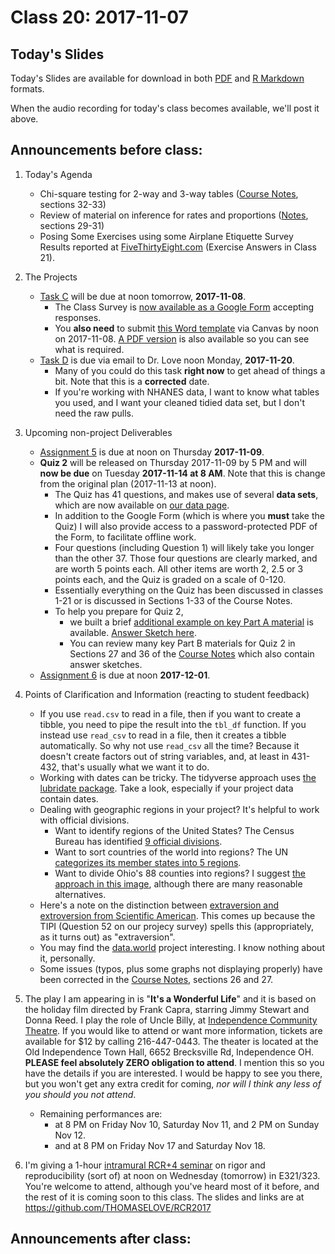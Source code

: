 # Class 20: 2017-11-07

## Today's Slides

Today's Slides are available for download in both [PDF](https://github.com/THOMASELOVE/431slides/blob/master/class_20/431_2017_class-20-slides.pdf) and [R Markdown](https://github.com/THOMASELOVE/431slides/blob/master/class_20/431_2017_class-20-slides.Rmd) formats. 

When the audio recording for today's class becomes available, we'll post it above.

## Announcements before class:

1. Today's Agenda
   - Chi-square testing for 2-way and 3-way tables ([Course Notes](https://thomaselove.github.io/431notes/), sections 32-33)
   - Review of material on inference for rates and proportions ([Notes](https://thomaselove.github.io/431notes/), sections 29-31)
   - Posing Some Exercises using some Airplane Etiquette Survey Results reported at [FiveThirtyEight.com](https://fivethirtyeight.com/features/airplane-etiquette-recline-seat/) (Exercise Answers in Class 21).
   
2. The Projects
     - [Task C](https://github.com/THOMASELOVE/431project/tree/master/TaskC) will be due at noon tomorrow, **2017-11-08**. 
        - The Class Survey is [now available as a Google Form](https://goo.gl/forms/bB1xJ16NnLihP9Gu1) accepting responses.
        - You **also need** to submit [this Word template](https://github.com/THOMASELOVE/431project/blob/master/TaskC/2017_task_C_template_for_YOUR_NAME.docx) via Canvas by noon on 2017-11-08. [A PDF version](https://github.com/THOMASELOVE/431project/blob/master/TaskC/2017_What-does-the-Project-Task-C-template-look-like.pdf) is also available so you can see what is required.
    - [Task D](https://github.com/THOMASELOVE/431project/tree/master/TaskD) is due via email to Dr. Love noon Monday, **2017-11-20**.
        - Many of you could do this task **right now** to get ahead of things a bit. Note that this is a **corrected** date.
        - If you're working with NHANES data, I want to know what tables you used, and I want your cleaned tidied data set, but I don't need the raw pulls.

3. Upcoming non-project Deliverables
    - [Assignment 5](https://github.com/THOMASELOVE/431homework/blob/master/431-2017_assignment-5.md) is due at noon on Thursday **2017-11-09**. 
    - **Quiz 2** will be released on Thursday 2017-11-09 by 5 PM and will **now be due** on Tuesday **2017-11-14 at 8 AM**. Note that this is change from the original plan (2017-11-13 at noon).
        - The Quiz has 41 questions, and makes use of several **data sets**, which are now available on [our data page](https://github.com/thomaselove/431data).
        - In addition to the Google Form (which is where you **must** take the Quiz) I will also provide access to a password-protected PDF of the Form, to facilitate offline work.
        - Four questions (including Question 1) will likely take you longer than the other 37. Those four questions are clearly marked, and are worth 5 points each. All other items are worth 2, 2.5 or 3 points each, and the Quiz is graded on a scale of 0-120.
        - Essentially everything on the Quiz has been discussed in classes 1-21 or is discussed in Sections 1-33 of the Course Notes.
        - To help you prepare for Quiz 2, 
            - we built a brief [additional example on key Part A material](https://github.com/THOMASELOVE/431homework/tree/master/Extra_A) is available. [Answer Sketch here](https://github.com/THOMASELOVE/431homework/blob/master/Extra_A/extra_A.pdf).
            - You can review many key Part B materials for Quiz 2 in Sections 27 and 36 of the [Course Notes](https://thomaselove.github.io/431notes/index.html) which also contain answer sketches. 
   - [Assignment 6](https://github.com/THOMASELOVE/431homework/blob/master/431-2017_assignment-6.md) is due at noon **2017-12-01**.

4. Points of Clarification and Information (reacting to student feedback)
    - If you use `read.csv` to read in a file, then if you want to create a tibble, you need to pipe the result into the `tbl_df` function. If you instead use `read_csv` to read in a file, then it creates a tibble automatically. So why not use `read_csv` all the time? Because it doesn't create factors out of string variables, and, at least in 431-432, that's usually what we want it to do.
    - Working with dates can be tricky. The tidyverse approach uses [the lubridate package](http://lubridate.tidyverse.org/). Take a look, especially if your project data contain dates.
    - Dealing with geographic regions in your project? It's helpful to work with official divisions.
        - Want to identify regions of the United States? The Census Bureau has identified [9 official divisions](https://en.wikipedia.org/wiki/List_of_regions_of_the_United_States#Official_regions_of_the_United_States).
        - Want to sort countries of the world into regions? The UN [categorizes its member states into 5 regions](https://en.wikipedia.org/wiki/United_Nations_Regional_Groups).
        - Want to divide Ohio's 88 counties into regions? I suggest [the approach in this image](http://ohiostockphotography.com/root/OhioStockPhotography/editorAssets/lrg/New%20Ohio%20Regions%20Map%20350dpi%20copy.jpg), although there are many reasonable alternatives.
    - Here's a note on the distinction between [extraversion and extroversion from Scientific American](
https://blogs.scientificamerican.com/beautiful-minds/the-difference-between-extraversion-and-extroversion/
). This comes up because the TIPI (Question 52 on our projecy survey) spells this (appropriately, as it turns out) as "extraversion".
   - You may find the [data.world](https://data.world/) project interesting. I know nothing about it, personally.
   - Some issues (typos, plus some graphs not displaying properly) have been corrected in the [Course Notes](https://thomaselove.github.io/431notes/), sections 26 and 27.

5. The play I am appearing in is "**It's a Wonderful Life**" and it is based on the holiday film directed by Frank Capra, starring Jimmy Stewart and Donna Reed. I play the role of Uncle Billy, at [Independence Community Theatre](http://www.independencetheatre.org/). If you would like to attend or want more information, tickets are available for $12 by calling 216-447-0443. The theater is located at the Old Independence Town Hall, 6652 Brecksville Rd, Independence OH. **PLEASE feel absolutely ZERO obligation to attend**. I mention this so you have the details if you are interested. I would be happy to see you there, but you won't get any extra credit for coming, *nor will I think any less of you should you not attend*.
    - Remaining performances are:
        - at 8 PM on Friday Nov 10, Saturday Nov 11, and 2 PM on Sunday Nov 12.
        - and at 8 PM on Friday Nov 17 and Saturday Nov 18.
 
6. I'm giving a 1-hour [intramural RCR+4 seminar](http://casemed.case.edu/gradprog/RCR%20Plus%204.cfm) on rigor and reproducibility (sort of) at noon on Wednesday (tomorrow) in E321/323. You're welcome to attend, although you've heard most of it before, and the rest of it is coming soon to this class. The slides and links are at https://github.com/THOMASELOVE/RCR2017
 
## Announcements after class:
